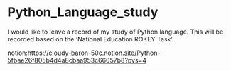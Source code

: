 # Python_Language_study
I would like to leave a record of my study of Python language. 
This will be recorded based on the ‘National Education ROKEY Task’.



notion:https://cloudy-baron-50c.notion.site/Python-5fbae26f805b4d4a8cbaa953c66057b8?pvs=4

